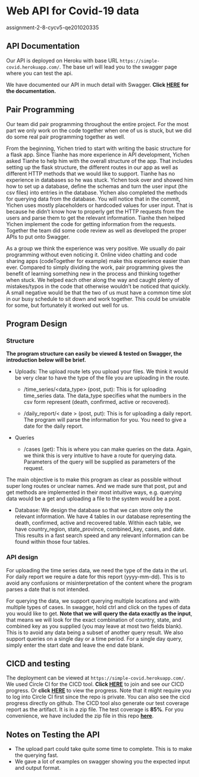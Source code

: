 # Web API for Covid-19 data
assignment-2-8-cycv5-qe201020335

## API Documentation
Our API is deployed on Heroku with base URL `https://simple-covid.herokuapp.com/`. The base url will lead you to the swagger page where you can test the api.

We have documented our API in much detail with Swagger. **Click [HERE](https://simple-covid.herokuapp.com/docs/index.html?url=swagger.json) for the documentation.**

## Pair Programming

Our team did pair programming throughout the entire project. For the most part we only work on the code together when one of us is stuck, but we did do some real pair programming together as well.

From the beginning, Yichen tried to start with writing the basic structure for a flask app. Since Tianhe has more experience in API development, Yichen asked Tianhe to help him with the overall structure of the app. That includes setting up the flask structure, the different routes in our app as well as different HTTP methods that we would like to support. Tianhe has no experience in databases so he was stuck. Yichen took over and showed him how to set up a database, define the schemas and turn the user input (the csv files) into entries in the database. Yichen also completed the methods for querying data from the database. You will notice that in the commit, Yichen uses mostly placeholders or hardcoded values for user input. That is because he didn’t know how to properly get the HTTP requests from the users and parse them to get the relevant information. Tianhe then helped Yichen implement the code for getting information from the requests. Together the team did some code review as well as developed the proper APIs to put onto Swagger.

As a group we think the experience was very positive. We usually do pair programming without even noticing it. Online video chatting and code sharing apps (codeTogether for example) make this experience easier than ever. Compared to simply dividing the work, pair programming gives the benefit of learning something new in the process and thinking together when stuck. We helped each other along the way and caught plenty of mistakes/typos in the code that otherwise wouldn’t be noticed that quickly. A small negative would be that the two of us must have a common time slot in our busy schedule to sit down and work together. This could be unviable for some, but fortunately it worked out well for us.

## Program Design

### Structure
**The program structure can easily be viewed & tested on Swagger, the introduction below will be brief.**
* Uploads: The upload route lets you upload your files. We think it would be very clear to have the type of the file you are uploading in the route.

  * /time_series/<data_type> (post, put):
This is for uploading time_series data. The data_type specifies what the numbers in the csv form represent (death, confirmed, active or recovered).

  * /daily_report/< date > (post, put):
This is for uploading a daily report. The program will parse the information for you. You need to give a date for the daily report.

* Queries
  * /cases (get):
This is where you can make queries on the data. Again, we think this is very intuitive to have a route for querying data. Parameters of the query will be supplied as parameters of the request.

The main objective is to make this program as clear as possible without super long routes or unclear names. And we made sure that post, put and get methods are implemented in their most intuitive ways, e.g. querying data would be a get and uploading a file to the system would be a post.

* Database: We design the database so that we can store only the relevant information. We have 4 tables in our database representing the death, confirmed, active and recovered table. Within each table, we have country_region, state_province, combined_key, cases, and date. This results in a fast search speed and any relevant information can be found within those four tables.

### API design
For uploading the time series data, we need the type of the data in the url. For daily report we require a date for this report (yyyy-mm-dd). This is to avoid any confusions or misinterpretation of the content where the program parses a date that is not intended.

For querying the data, we support querying multiple locations and with multiple types of cases. In swagger, hold ctrl and click on the types of data you would like to get. **Note that we will query the data exactly as the input**, that means we will look for the exact combination of country, state, and combined key as you supplied (you may leave at most two fields blank). This is to avoid any data being a subset of another query result. We also support queries on a single day or a time period. For a single day query, simply enter the start date and leave the end date blank.

## CICD and testing
The deployment can be viewed at `https://simple-covid.herokuapp.com/`. We used Circle CI for the CICD tool. **Click [HERE](https://app.circleci.com/pipelines/github/csc301-fall-2021/assignment-2-8-cycv5-qe201020335?invite=true)** to join and see our CICD progress. Or **click [HERE](https://app.circleci.com/pipelines/github/csc301-fall-2021/assignment-2-8-cycv5-qe201020335/38/workflows/f1115916-3672-43bd-838c-5c430a7a9c5e/jobs/38)** to view the progress. Note that it might require you to log into Circle CI first since the repo is private. You can also see the cicd progress directly on github. The CICD tool also generate our test coverage report as the artifact. It is in a zip file. The test coverage is **85%**. For you convenience, we have included the zip file in this repo **[here](/coverage_test.zip)**.

## Notes on Testing the API
* The upload part could take quite some time to complete. This is to make the querying fast.
* We gave a lot of examples on swagger showing you the expected input and output format.

